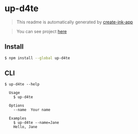 # up-d4te

> This readme is automatically generated by [create-ink-app](https://github.com/vadimdemedes/create-ink-app)

> You can see project [here](https://github.com/gdsc-ssu/up-date-cli)

## Install

```bash
$ npm install --global up-d4te
```

## CLI

```
$ up-d4te --help

  Usage
    $ up-d4te

  Options
    --name  Your name

  Examples
    $ up-d4te --name=Jane
    Hello, Jane
```
